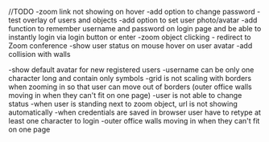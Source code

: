 //TODO
-zoom link not showing on hover
-add option to change password
-test overlay of users and objects
-add option to set user photo/avatar
-add function to remember username and password on login page and be able
 to instantly login via login button or enter
-zoom object clicking - redirect to Zoom conference
-show user status on mouse hover on user avatar
-add collision with walls

-show default avatar for new registered users
-username can be only one character long and contain only symbols
-grid is not scaling with borders when zooming in so that user can move out of borders
 (outer office walls moving in when they can't fit on one page)
-user is not able to change status
-when user is standing next to zoom object, url is not showing automatically
-when credentials are saved in browser user have to retype at least one character to login
-outer office walls moving in when they can't fit on one page

